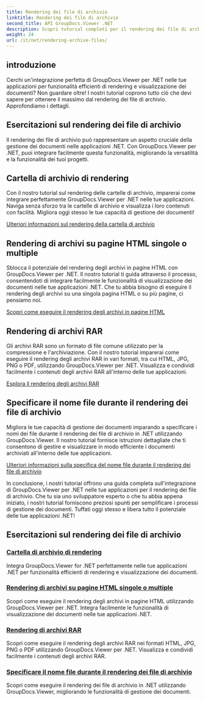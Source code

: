 ```yaml
---
title: Rendering dei file di archivio
linktitle: Rendering dei file di archivio
second_title: API GroupDocs.Viewer .NET
description: Scopri tutorial completi per il rendering dei file di archivio utilizzando GroupDocs.Viewer per .NET. Integrazione perfetta ed efficiente nelle tue applicazioni .NET.
weight: 24
url: /it/net/rendering-archive-files/
---
```

## introduzione

Cerchi un'integrazione perfetta di GroupDocs.Viewer per .NET nelle tue applicazioni per funzionalità efficienti di rendering e visualizzazione dei documenti? Non guardare oltre! I nostri tutorial coprono tutto ciò che devi sapere per ottenere il massimo dal rendering dei file di archivio. Approfondiamo i dettagli.

## Esercitazioni sul rendering dei file di archivio

Il rendering dei file di archivio può rappresentare un aspetto cruciale della gestione dei documenti nelle applicazioni .NET. Con GroupDocs.Viewer per .NET, puoi integrare facilmente questa funzionalità, migliorando la versatilità e la funzionalità dei tuoi progetti.

## Cartella di archivio di rendering

Con il nostro tutorial sul rendering delle cartelle di archivio, imparerai come integrare perfettamente GroupDocs.Viewer per .NET nelle tue applicazioni. Naviga senza sforzo tra le cartelle di archivio e visualizza i loro contenuti con facilità. Migliora oggi stesso le tue capacità di gestione dei documenti!

[Ulteriori informazioni sul rendering della cartella di archivio](./render-archive-folder/)

## Rendering di archivi su pagine HTML singole o multiple

Sblocca il potenziale del rendering degli archivi in pagine HTML con GroupDocs.Viewer per .NET. Il nostro tutorial ti guida attraverso il processo, consentendoti di integrare facilmente le funzionalità di visualizzazione dei documenti nelle tue applicazioni .NET. Che tu abbia bisogno di eseguire il rendering degli archivi su una singola pagina HTML o su più pagine, ci pensiamo noi.

[Scopri come eseguire il rendering degli archivi in pagine HTML](./render-archives-html/)

## Rendering di archivi RAR

Gli archivi RAR sono un formato di file comune utilizzato per la compressione e l'archiviazione. Con il nostro tutorial imparerai come eseguire il rendering degli archivi RAR in vari formati, tra cui HTML, JPG, PNG o PDF, utilizzando GroupDocs.Viewer per .NET. Visualizza e condividi facilmente i contenuti degli archivi RAR all'interno delle tue applicazioni.

[Esplora il rendering degli archivi RAR](./render-rar/)

## Specificare il nome file durante il rendering dei file di archivio

Migliora le tue capacità di gestione dei documenti imparando a specificare i nomi dei file durante il rendering dei file di archivio in .NET utilizzando GroupDocs.Viewer. Il nostro tutorial fornisce istruzioni dettagliate che ti consentono di gestire e visualizzare in modo efficiente i documenti archiviati all'interno delle tue applicazioni.

[Ulteriori informazioni sulla specifica del nome file durante il rendering dei file di archivio](./specify-filename-render-archive/)

In conclusione, i nostri tutorial offrono una guida completa sull'integrazione di GroupDocs.Viewer per .NET nelle tue applicazioni per il rendering dei file di archivio. Che tu sia uno sviluppatore esperto o che tu abbia appena iniziato, i nostri tutorial forniscono preziosi spunti per semplificare i processi di gestione dei documenti. Tuffati oggi stesso e libera tutto il potenziale delle tue applicazioni .NET!
## Esercitazioni sul rendering dei file di archivio
### [Cartella di archivio di rendering](./render-archive-folder/)
Integra GroupDocs.Viewer for .NET perfettamente nelle tue applicazioni .NET per funzionalità efficienti di rendering e visualizzazione dei documenti.
### [Rendering di archivi su pagine HTML singole o multiple](./render-archives-html/)
Scopri come eseguire il rendering degli archivi in pagine HTML utilizzando GroupDocs.Viewer per .NET. Integra facilmente le funzionalità di visualizzazione dei documenti nelle tue applicazioni .NET.
### [Rendering di archivi RAR](./render-rar/)
Scopri come eseguire il rendering degli archivi RAR nei formati HTML, JPG, PNG o PDF utilizzando GroupDocs.Viewer per .NET. Visualizza e condividi facilmente i contenuti degli archivi RAR.
### [Specificare il nome file durante il rendering dei file di archivio](./specify-filename-render-archive/)
Scopri come eseguire il rendering dei file di archivio in .NET utilizzando GroupDocs.Viewer, migliorando le funzionalità di gestione dei documenti.